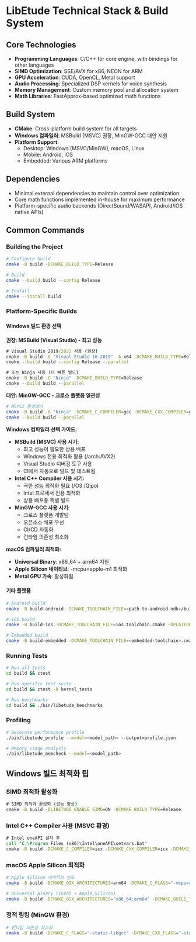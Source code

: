 # LibEtude Technical Stack & Build System

## Core Technologies

- **Programming Languages**: C/C++ for core engine, with bindings for other languages
- **SIMD Optimization**: SSE/AVX for x86, NEON for ARM
- **GPU Acceleration**: CUDA, OpenCL, Metal support
- **Audio Processing**: Specialized DSP kernels for voice synthesis
- **Memory Management**: Custom memory pool and allocation system
- **Math Libraries**: FastApprox-based optimized math functions

## Build System

- **CMake**: Cross-platform build system for all targets
- **Windows 컴파일러**: MSBuild (MSVC) 권장, MinGW-GCC 대안 지원
- **Platform Support**:
  - Desktop: Windows (MSVC/MinGW), macOS, Linux
  - Mobile: Android, iOS
  - Embedded: Various ARM platforms

## Dependencies

- Minimal external dependencies to maintain control over optimization
- Core math functions implemented in-house for maximum performance
- Platform-specific audio backends (DirectSound/WASAPI, Android/iOS native APIs)

## Common Commands

### Building the Project

```bash
# Configure build
cmake -B build -DCMAKE_BUILD_TYPE=Release

# Build
cmake --build build --config Release

# Install
cmake --install build
```

### Platform-Specific Builds

#### Windows 빌드 환경 선택

**권장: MSBuild (Visual Studio) - 최고 성능**
```cmd
# Visual Studio 2019/2022 사용 (권장)
cmake -B build -G "Visual Studio 16 2019" -A x64 -DCMAKE_BUILD_TYPE=Release
cmake --build build --config Release --parallel

# 또는 Ninja 사용 (더 빠른 빌드)
cmake -B build -G "Ninja" -DCMAKE_BUILD_TYPE=Release
cmake --build build --parallel
```

**대안: MinGW-GCC - 크로스 플랫폼 일관성**
```bash
# MSYS2 환경에서
cmake -B build -G "Ninja" -DCMAKE_C_COMPILER=gcc -DCMAKE_CXX_COMPILER=g++ -DCMAKE_BUILD_TYPE=Release
cmake --build build --parallel
```

**Windows 컴파일러 선택 가이드:**
- **MSBuild (MSVC) 사용 시기:**
  - 최고 성능이 필요한 상용 배포
  - Windows 전용 최적화 활용 (/arch:AVX2)
  - Visual Studio 디버깅 도구 사용
  - CI에서 자동으로 빌드 및 테스트됨
- **Intel C++ Compiler 사용 시기:**
  - 극한 성능 최적화 필요 (/O3 /Qipo)
  - Intel 프로세서 전용 최적화
  - 상용 배포용 특별 빌드
- **MinGW-GCC 사용 시기:**
  - 크로스 플랫폼 개발팀
  - 오픈소스 배포 우선
  - CI/CD 자동화
  - 런타임 의존성 최소화

**macOS 컴파일러 최적화:**
- **Universal Binary**: x86_64 + arm64 지원
- **Apple Silicon 네이티브**: -mcpu=apple-m1 최적화
- **Metal GPU 가속**: 활성화됨

#### 기타 플랫폼

```bash
# Android build
cmake -B build-android -DCMAKE_TOOLCHAIN_FILE=<path-to-android-ndk>/build/cmake/android.toolchain.cmake -DANDROID_ABI=arm64-v8a

# iOS build
cmake -B build-ios -DCMAKE_TOOLCHAIN_FILE=ios.toolchain.cmake -DPLATFORM=OS64

# Embedded build
cmake -B build-embedded -DCMAKE_TOOLCHAIN_FILE=<embedded-toolchain>.cmake -DLIBETUDE_MINIMAL=ON
```

### Running Tests

```bash
# Run all tests
cd build && ctest

# Run specific test suite
cd build && ctest -R kernel_tests

# Run benchmarks
cd build && ./bin/libetude_benchmarks
```

### Profiling

```bash
# Generate performance profile
./bin/libetude_profile --model=<model_path> --output=profile.json

# Memory usage analysis
./bin/libetude_memcheck --model=<model_path>
```

## Windows 빌드 최적화 팁

### SIMD 최적화 활성화
```cmd
# SIMD 최적화 활성화 (성능 향상)
cmake -B build -DLIBETUDE_ENABLE_SIMD=ON -DCMAKE_BUILD_TYPE=Release
```

### Intel C++ Compiler 사용 (MSVC 환경)
```cmd
# Intel oneAPI 설치 후
call "C:\Program Files (x86)\Intel\oneAPI\setvars.bat"
cmake -B build -DCMAKE_C_COMPILER=icx -DCMAKE_CXX_COMPILER=icx -DCMAKE_BUILD_TYPE=Release -DCMAKE_C_FLAGS="/arch:AVX2 /O3 /Qipo" -DCMAKE_CXX_FLAGS="/arch:AVX2 /O3 /Qipo"
```

### macOS Apple Silicon 최적화
```bash
# Apple Silicon 네이티브 빌드
cmake -B build -DCMAKE_OSX_ARCHITECTURES=arm64 -DCMAKE_C_FLAGS="-mcpu=apple-m1 -mtune=native -O3" -DCMAKE_CXX_FLAGS="-mcpu=apple-m1 -mtune=native -O3" -DCMAKE_BUILD_TYPE=Release

# Universal Binary (Intel + Apple Silicon)
cmake -B build -DCMAKE_OSX_ARCHITECTURES="x86_64;arm64" -DCMAKE_BUILD_TYPE=Release
```

### 정적 링킹 (MinGW 환경)
```bash
# 런타임 의존성 최소화
cmake -B build -DCMAKE_C_FLAGS="-static-libgcc" -DCMAKE_CXX_FLAGS="-static-libgcc -static-libstdc++" -DCMAKE_BUILD_TYPE=Release
```